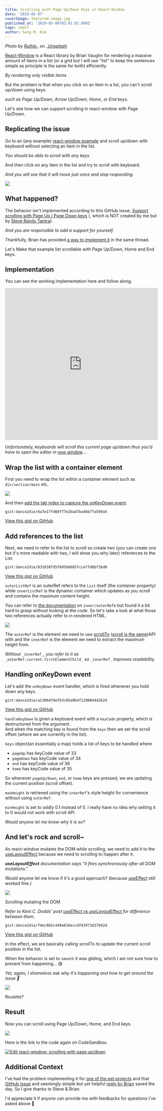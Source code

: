 ```yaml
---
title: Scrolling with Page Up/Down Keys in React-Window
date: '2019-05-07'
coverImage: featured-image.jpg
published_at: '2019-05-08T03:01:02.000Z'
tags: react
author: Sung M. Kim
---
```


_Photo by_ [_Ruthie_](https://unsplash.com/photos/a6mfMjCFkII?utm_source=unsplash&utm_medium=referral&utm_content=creditCopyText)_ on _[_Unsplash_](https://unsplash.com/search/photos/paper-roll?utm_source=unsplash&utm_medium=referral&utm_content=creditCopyText)

[React-Window](https://react-window.now.sh/) is a React library by Brian Vaughn for rendering a massive amount of items in a list (or a grid but I will use "list" to keep the sentences simple as principle is the same for both) efficiently.

_By rendering only visible items_

But the problem is that when you click on an item in a list, you can't scroll up/down using keys.

_such as Page Up/Down, Arrow Up/Down, Home, or End keys._

Let's see how we can support scrolling in react-window with Page Up/Down.

## Replicating the issue

Go to an (any example) [react-window example](https://react-window.now.sh/#/examples/list/scrolling-indicators) and scroll up/down with keyboard without selecting an item in the list.

_You should be able to scroll with any keys._

And then click on any item in the list and try to scroll with keyboard.

_And you will see that it will move just once and stop responding._

![](./images/2019-05-07_21-23-43.gif)

## What happened?

The behavior isn't implemented according to this GitHub issue, [Support scrolling with Page Up / Page Down keys](https://github.com/bvaughn/react-window/issues/46) (, which is NOT created by me but by [Steve Randy Tantra](https://github.com/steverandy)).

_And you are responsible to add a support for yourself._

Thankfully, Brian has provided [a way to implement it](https://github.com/bvaughn/react-window/issues/46#issuecomment-416073707) in the same thread.

Let's Make that example list scrollable with Page Up/Down, Home and End keys.

## Implementation

You can see the working implementation here and follow along.

<iframe src="https://codesandbox.io/embed/5zrw4xz04x?autoresize=1&amp;codemirror=1&amp;fontsize=14" title="react-window: scrolling with page up/down" style="width:100%; height:500px; border:0; border-radius: 4px; overflow:hidden;" sandbox="allow-modals allow-forms allow-popups allow-scripts allow-same-origin"></iframe>

_Unfortunately, keyboards will scroll this current page up/down thus you'd have to open the editor in_ [_new window_](https://codesandbox.io/s/5zrw4xz04x)_...._

## Wrap the list with a container element

First you need to wrap the list within a container element such as `div/section/main` etc.

![](./images/chrome_2019-05-07_21-54-17.png)

And then [add the tab index to capture the onKeyDown event](https://stackoverflow.com/a/44434971/4035).

``gist:dance2die/6a7e17fd60f77e2ba47ba4bb7fa599a5``

<a href="https://gist.github.com/dance2die/6a7e17fd60f77e2ba47ba4bb7fa599a5">View this gist on GitHub</a>

## Add references to the list

Next, we need to refer to the list to scroll so create two (you can create one but it's more readable with two, I will show you why later) references to the List.

``gist:dance2die/831038fd5f895b0685fcce7fd8bf3bd0``

<a href="https://gist.github.com/dance2die/831038fd5f895b0685fcce7fd8bf3bd0">View this gist on GitHub</a>

`outerListRef` is an outerRef refers to the `List` itself (the container property) while `innerListRef` is the dynamic container which updates as you scroll and contains the maximum content height.

You can refer to [the documentation](https://react-window.now.sh/#/api/FixedSizeList) on `inner/outerRef`s but found it a bit hard to grasp without looking at the code. So let's take a look at what those two references actually refer to in rendered HTML.

![](./images/explorer_2019-05-07_22-04-16-4.png)

The `outerRef` is the element we need to use [scrollTo](https://developer.mozilla.org/en-US/docs/Web/API/Window/scrollTo) ([scroll is the same](https://developer.mozilla.org/en-US/docs/Web/API/Window/scrollTo#Notes))API with and the `innerRef` is the element we need to extract the maximum height from.

_Without_ `_innerRef_`_, you refer to it as_ `_outerRef.current.firstElementChild_` _so_ `_innerRef_` _improves readability._

## Handling onKeyDown event

Let's add the `onKeyDown` event handler, which is fired whenever you hold down any keys.

``gist:dance2die/a1306474efb3c85e0b4f129084442b2d``

<a href="https://gist.github.com/dance2die/a1306474efb3c85e0b4f129084442b2d">View this gist on GitHub</a>

`handleKeyDown` is given a keyboard event with a `keyCode` property, which is destructured from the argument.  
And when the matching key is found from the `keys` then we set the scroll offset (where we are currently in the list).

`keys` object(an essentially a map) holds a list of keys to be handled where

- `pageUp` has keyCode value of 33
- `pageDown` has keyCode value of 34
- `end` has keyCode value of 36
- `home` has keyCode value of 35

So whenever `pageUp/Down`, `end`, or `home` keys are pressed, we are updating the current position (scroll offset).

`maxHeight` is retrieved using the `innerRef`'s style height for convenience without using `outerRef`.

`minHeight` is set to oddly 0.1 instead of 0. I really have no idea why setting it to 0 would not work with scroll API.

_Would anyone let me know why it is so?_

## And let's rock and scroll~

As react-window mutates the DOM while scrolling, we need to add it to the [useLayoutEffect](https://reactjs.org/docs/hooks-reference.html#uselayouteffect) because we need to scrolling to happen after it.

_**useLayoutEffect** documentation says "it fires synchronously after all DOM mutations."_  
  
Would anyone let me know if it's a good approach? (because [useEffect](https://reactjs.org/docs/hooks-reference.html#useeffect) still worked fine.)

![](./images/2019-05-07_22-33-23.gif)

Scrolling mutating the DOM

_Refer to Kent C. Dodds' post_ [_useEffect vs useLayoutEffect_](https://kentcdodds.com/blog/useeffect-vs-uselayouteffect) _for difference between them._

``gist:dance2die/f4ec9b5c449e63deccdf42973d27942d``

<a href="https://gist.github.com/dance2die/f4ec9b5c449e63deccdf42973d27942d">View this gist on GitHub</a>

In the effect, we are basically calling scrollTo to update the current scroll position in the list.

When the behavior is set to `smooth` it was gliding, which I am not sure how to prevent from happening... 😅

_Yet, again, I shameless ask why it's happening and how to get around the issue 🙏_

![](./images/2019-05-07_22-40-13.gif)

Roulette?

## Result

Now you can scroll using Page Up/Down, Home, and End keys.

![](./images/2019-05-07_22-43-18.gif)

Here is the link to the code again on CodeSandbox.

 [![Edit react-window: scrolling with page up/down](https://codesandbox.io/static/img/play-codesandbox.svg)](https://codesandbox.io/s/5zrw4xz04x?fontsize=14) 

## Additional Context

I've had the problem implementing it for [one of the pet projects](https://github.com/dance2die/undraw/blob/master/src/components/Images/Images.js) and that [GitHub issue](https://github.com/dance2die/undraw/blob/master/src/components/Images/Images.js) and seemingly simple but yet helpful [reply by Brian](https://github.com/bvaughn/react-window/issues/46#issuecomment-416073707) saved the day. So I give thanks to Steve & Brian.

I'd appreciate it if anyone can provide me with feedbacks for questions I've asked above 🙂

